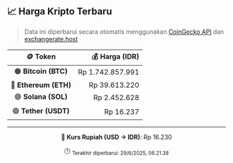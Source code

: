 

<!-- HARGA_KRIPTO -->
## 📈 Harga Kripto Terbaru

> Data ini diperbarui secara otomatis menggunakan [CoinGecko API](https://www.coingecko.com/) dan [exchangerate.host](https://exchangerate.host/)

<div align="center">

| 🪙 Token | 💰 Harga (IDR) |
|:------:|---------------:|
| 🟠 **Bitcoin (BTC)**   | Rp 1.742.857.991 |
| 🔵 **Ethereum (ETH)**  | Rp 39.613.220 |
| 🟣 **Solana (SOL)**    | Rp 2.452.628 |
| 🟢 **Tether (USDT)**   | Rp 16.237 |

---

💱 **Kurs Rupiah (USD → IDR)**: Rp 16.230

🕒 <sub>Terakhir diperbarui: 29/6/2025, 06.21.38</sub>

</div>
<!-- /HARGA_KRIPTO -->